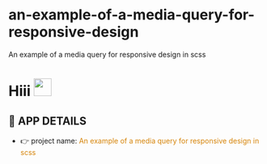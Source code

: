 # an-example-of-a-media-query-for-responsive-design
An example of a media query for responsive design in scss

<h1 align="left">Hiii <img src="https://media.giphy.com/media/hvRJCLFzcasrR4ia7z/giphy.gif" width="35"></h1>

## 👀 APP DETAILS

- 👉 project name: <span style="color:#d6850b">An example of a media query for responsive design in scss</span>
